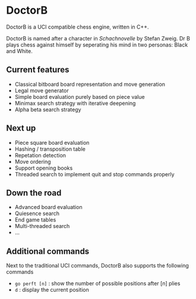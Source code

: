# DoctorB

DoctorB is a UCI compatible chess engine, written in C++.

DoctorB is named after a character in *Schachnovelle* by Stefan Zweig. Dr B plays chess against himself by seperating his mind in two personas: Black and White.

## Current features
* Classical bitboard board representation and move generation
* Legal move generator
* Simple board evaluation purely based on piece value
* Minimax search strategy with iterative deepening
* Alpha beta search strategy

## Next up
* Piece square board evaluation
* Hashing / transposition table
* Repetation detection
* Move ordering
* Support opening books
* Threaded search to implement quit and stop commands properly

## Down the road
* Advanced board evaluation
* Quiesence search
* End game tables
* Multi-threaded search
* ...

## Additional commands
Next to the traditional UCI commands, DoctorB also supports the following commands
* `go perft [n]` : show the number of possible positions after [n] plies
* `d` : display the current position


